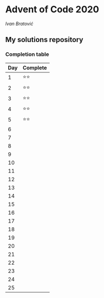 # Advent of Code 2020
*Ivan Bratović*
## My solutions repository

### Completion table

| Day    | Complete     |
| ------ | ------------ |
| 1      | :star::star: |
| 2      | :star::star: |
| 3      | :star::star: |
| 4      | :star::star: |
| 5      | :star::star: |
| 6      |              |
| 7      |              |
| 8      |              |
| 9      |              |
| 10     |              |
| 11     |              |
| 12     |              |
| 13     |              |
| 14     |              |
| 15     |              |
| 16     |              |
| 17     |              |
| 18     |              |
| 19     |              |
| 20     |              |
| 21     |              |
| 22     |              |
| 23     |              |
| 24     |              |
| 25     |              |
